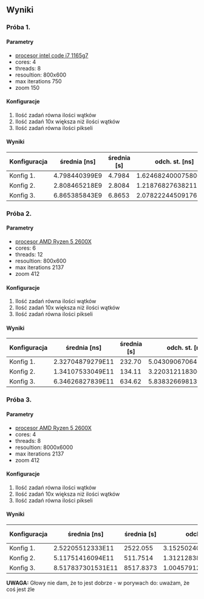## Wyniki

### Próba 1.

#### Parametry

- [procesor intel code i7 1165g7](https://www.intel.com/content/www/us/en/products/sku/208921/intel-core-i71165g7-processor-12m-cache-up-to-4-70-ghz-with-ipu/specifications.html)
- cores: 4
- threads: 8
- resoultion: 800x600
- max iterations 750
- zoom 150

#### Konfiguracje

1. Ilość zadań równa ilości wątków
2. Ilość zadań 10x większa niż ilości wątków
3. Ilość zadań równa ilości pikseli

#### Wyniki

|Konfiguracja|średnia \[ns\]|średnia \[s\]|odch. st. \[ns\]|odch. st. \[s\]|
|---|---|---|---|---|
|Konfig 1.|4.798440399E9|4.7984|1.624682400075806E8|1.6247|
|Konfig 2.|2.808465218E9|2.8084|1.2187682763821125E8|1.2188|
|Konfig 3.|6.865385843E9|6.8653|2.0782224450917628E8|2.0782|

### Próba 2.

#### Parametry

- [procesor AMD Ryzen 5 2600X](https://www.amd.com/en/products/cpu/amd-ryzen-5-2600x)
- cores: 6
- threads: 12
- resoultion: 800x600
- max iterations 2137
- zoom 412

#### Konfiguracje

1. Ilość zadań równa ilości wątków
2. Ilość zadań 10x większa niż ilości wątków
3. Ilość zadań równa ilości pikseli

#### Wyniki

|Konfiguracja|średnia \[ns\]|średnia \[s\]|odch. st. \[ns\]|odch. st. \[s\]|
|---|---|---|---|---|
|Konfig 1.|2.32704879279E11|232.70|5.043090670642407E9|5.04309|
|Konfig 2.|1.34107533049E11|134.11|3.2203121183061423E9|3.2203|
|Konfig 3.|6.34626827839E11|634.62|5.83832669813946E9|5.8383|

### Próba 3.

#### Parametry

- [procesor AMD Ryzen 5 2600X](https://www.amd.com/en/products/cpu/amd-ryzen-5-2600x)
- cores: 4
- threads: 8
- resoultion: 8000x6000
- max iterations 2137
- zoom 412

#### Konfiguracje

1. Ilość zadań równa ilości wątków
2. Ilość zadań 10x większa niż ilości wątków
3. Ilość zadań równa ilości pikseli

#### Wyniki

|Konfiguracja|średnia \[ns\]|średnia \[s\]|odch. st. \[ns\]|odch. st. \[s\]|
|---|---|---|---|---|
|Konfig 1.|2.52205512333E11|2522.055|3.1525024053319887E10|31.525|
|Konfig 2.|5.11751416094E11|511.7514|1.3121283890759508E10|13.121|
|Konfig 3.|8.517837301531E11|8517.8373|1.00457912664957191E10|100.457|

**UWAGA:** Głowy nie dam, że to jest dobrze - w porywach do: uważam, że coś jest źle
